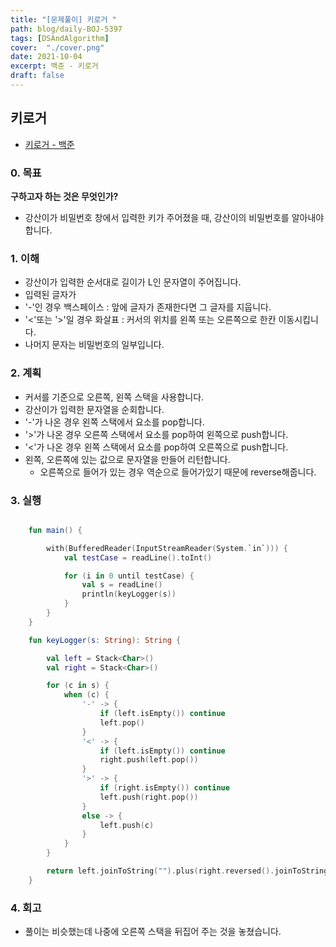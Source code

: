 ```yaml
---
title: "[문제풀이] 키로거 "
path: blog/daily-BOJ-5397
tags: [DSAndAlgorithm]
cover:  "./cover.png"
date: 2021-10-04
excerpt: 백준 - 키로거
draft: false
---
```



## 키로거
* [키로거  - 백준](https://www.acmicpc.net/problem/5397)

### 0. 목표 
**구하고자 하는 것은 무엇인가?**
- 강산이가 비밀번호 창에서 입력한 키가 주어졌을 때, 강산이의 비밀번호를 알아내야 합니다.

### 1. 이해 

- 강산이가 입력한 순서대로 길이가 L인 문자열이 주어집니다.
- 입력된 글자가 
- '-'인 경우 백스페이스 : 앞에 글자가 존재한다면 그 글자를 지웁니다. 
- '<'또는 '>'일 경우 화살표 : 커서의 위치를 왼쪽 또는 오른쪽으로 한칸 이동시킵니다.
- 나머지 문자는 비밀번호의 일부입니다. 


### 2. 계획


- 커서를 기준으로 오른쪽, 왼쪽 스택을 사용합니다. 
- 강산이가 입력한 문자열을 순회합니다. 
- '-'가 나온 경우 왼쪽 스택에서 요소를 pop합니다. 
- '>'가 나온 경우 오른쪽 스택에서 요소를 pop하여 왼쪽으로 push합니다. 
- '<'가 나온 경우 왼쪽 스택에서 요소를 pop하여 오른쪽으로 push합니다. 
- 왼쪽, 오른쪽에 있는 값으로 문자열을 만들어 리턴합니다. 
    - 오른쪽으로 들어가 있는 경우 역순으로 들어가있기 때문에 reverse해줍니다.

### 3. 실행
```kotlin

    fun main() {

        with(BufferedReader(InputStreamReader(System.`in`))) {
            val testCase = readLine().toInt()

            for (i in 0 until testCase) {
                val s = readLine()
                println(keyLogger(s))
            }
        }
    }

    fun keyLogger(s: String): String {

        val left = Stack<Char>()
        val right = Stack<Char>()

        for (c in s) {
            when (c) {
                '-' -> {
                    if (left.isEmpty()) continue
                    left.pop()
                }
                '<' -> {
                    if (left.isEmpty()) continue
                    right.push(left.pop())
                }
                '>' -> {
                    if (right.isEmpty()) continue
                    left.push(right.pop())
                }
                else -> {
                    left.push(c)
                }
            }
        }

        return left.joinToString("").plus(right.reversed().joinToString(""))
    }


```

### 4. 회고 

* 풀이는 비슷했는데 나중에 오른쪽 스택을 뒤집어 주는 것을 놓쳤습니다. 
